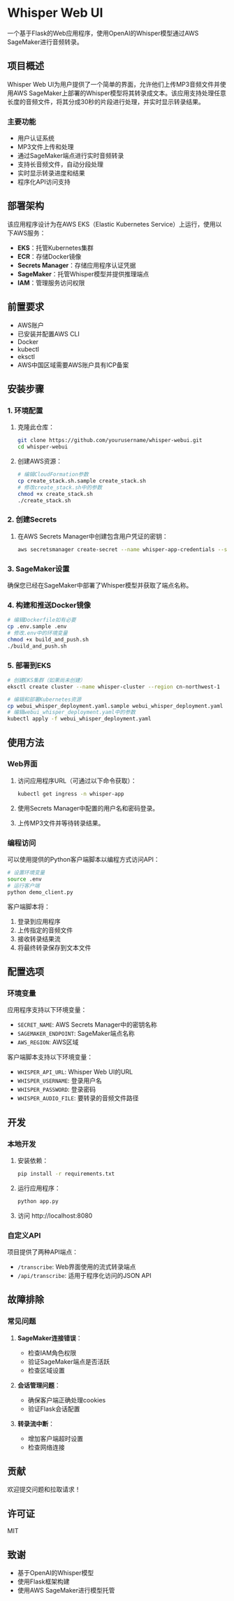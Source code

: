 # Whisper Web UI

一个基于Flask的Web应用程序，使用OpenAI的Whisper模型通过AWS SageMaker进行音频转录。

## 项目概述

Whisper Web UI为用户提供了一个简单的界面，允许他们上传MP3音频文件并使用AWS SageMaker上部署的Whisper模型将其转录成文本。该应用支持处理任意长度的音频文件，将其分成30秒的片段进行处理，并实时显示转录结果。

### 主要功能

- 用户认证系统
- MP3文件上传和处理
- 通过SageMaker端点进行实时音频转录
- 支持长音频文件，自动分段处理
- 实时显示转录进度和结果
- 程序化API访问支持

## 部署架构

该应用程序设计为在AWS EKS（Elastic Kubernetes Service）上运行，使用以下AWS服务：

- **EKS**：托管Kubernetes集群
- **ECR**：存储Docker镜像
- **Secrets Manager**：存储应用程序认证凭据
- **SageMaker**：托管Whisper模型并提供推理端点
- **IAM**：管理服务访问权限

## 前置要求

- AWS账户
- 已安装并配置AWS CLI
- Docker
- kubectl
- eksctl
- AWS中国区域需要AWS账户具有ICP备案

## 安装步骤

### 1. 环境配置

1. 克隆此仓库：
   ```bash
   git clone https://github.com/yourusername/whisper-webui.git
   cd whisper-webui
   ```

2. 创建AWS资源：
   ```bash
   # 编辑CloudFormation参数
   cp create_stack.sh.sample create_stack.sh
   # 修改create_stack.sh中的参数
   chmod +x create_stack.sh
   ./create_stack.sh
   ```

### 2. 创建Secrets

1. 在AWS Secrets Manager中创建包含用户凭证的密钥：
   ```bash
   aws secretsmanager create-secret --name whisper-app-credentials --secret-string '{"admin":"password","user1":"password1"}'
   ```

### 3. SageMaker设置

确保您已经在SageMaker中部署了Whisper模型并获取了端点名称。

### 4. 构建和推送Docker镜像

```bash
# 编辑Dockerfile如有必要
cp .env.sample .env
# 修改.env中的环境变量
chmod +x build_and_push.sh
./build_and_push.sh
```

### 5. 部署到EKS

```bash
# 创建EKS集群（如果尚未创建）
eksctl create cluster --name whisper-cluster --region cn-northwest-1

# 编辑和部署Kubernetes资源
cp webui_whisper_deployment.yaml.sample webui_whisper_deployment.yaml
# 编辑webui_whisper_deployment.yaml中的参数
kubectl apply -f webui_whisper_deployment.yaml
```

## 使用方法

### Web界面

1. 访问应用程序URL（可通过以下命令获取）：
   ```bash
   kubectl get ingress -n whisper-app
   ```

2. 使用Secrets Manager中配置的用户名和密码登录。

3. 上传MP3文件并等待转录结果。

### 编程访问

可以使用提供的Python客户端脚本以编程方式访问API：

```bash
# 设置环境变量
source .env
# 运行客户端
python demo_client.py
```

客户端脚本将：
1. 登录到应用程序
2. 上传指定的音频文件
3. 接收转录结果流
4. 将最终转录保存到文本文件

## 配置选项

### 环境变量

应用程序支持以下环境变量：

- `SECRET_NAME`: AWS Secrets Manager中的密钥名称
- `SAGEMAKER_ENDPOINT`: SageMaker端点名称
- `AWS_REGION`: AWS区域

客户端脚本支持以下环境变量：

- `WHISPER_API_URL`: Whisper Web UI的URL
- `WHISPER_USERNAME`: 登录用户名
- `WHISPER_PASSWORD`: 登录密码
- `WHISPER_AUDIO_FILE`: 要转录的音频文件路径

## 开发

### 本地开发

1. 安装依赖：
   ```bash
   pip install -r requirements.txt
   ```

2. 运行应用程序：
   ```bash
   python app.py
   ```

3. 访问 http://localhost:8080

### 自定义API

项目提供了两种API端点：

- `/transcribe`: Web界面使用的流式转录端点
- `/api/transcribe`: 适用于程序化访问的JSON API

## 故障排除

### 常见问题

1. **SageMaker连接错误**：
   - 检查IAM角色权限
   - 验证SageMaker端点是否活跃
   - 检查区域设置

2. **会话管理问题**：
   - 确保客户端正确处理cookies
   - 验证Flask会话配置

3. **转录流中断**：
   - 增加客户端超时设置
   - 检查网络连接

## 贡献

欢迎提交问题和拉取请求！

## 许可证

MIT

## 致谢

- 基于OpenAI的Whisper模型
- 使用Flask框架构建
- 使用AWS SageMaker进行模型托管
